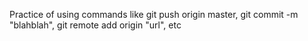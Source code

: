 Practice of using commands like git push origin master, git commit -m "blahblah", git remote add origin "url", etc
